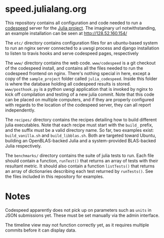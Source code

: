 speed.julialang.org
===================

This repository contains all configuration and code needed to run a [codespeed](https://github.com/tobami/codespeed/) server for the [Julia project](http://julialang.org).  The imaginary url notwithstanding, an example installation can be seen at http://128.52.160.154/

The `etc/` directory contains configuration files for an ubuntu-based system to run an nginx server connected to a uwsgi process and django installation to listen to travis hooks and serve codespeed pages, respectively

The `www/` directory contains the web code.
`www/codespeed` is a git checkout of the codespeed install, and contains all the files needed to run the codespeed frontend on nginx.  There's nothing special in here, except a copy of the `sample_project` folder called `julia_codespeed`.  Inside this folder is where the database holding all codespeed results is stored.
`www/posthook.py` is a python uwsgi application that is invoked by nginx to kick off compilation and testing of a new julia commit.  Note that this code can be placed on multiple computers, and if they are properly configured with regards to the location of the codespeed server, they can all report independently.

The `recipes/` directory contains the recipes detailing how to build different julia executables.
Note that each recipe must start with the `build_` prefix, and the suffix must be a valid directory name.  So far, two examples exist: `build_vanilla.sh` and `build_libblas.sh`.  Both are targeted toward Ubuntu, building an OpenBLAS-backed Julia and a system-provided BLAS-backed Julia respectively.

The `benchmarks/` directory contains the suite of julia tests to run.  Each file should contain a function, `runTest()` that returns an array of tests with their resultant metric. It should also contain a function `listTests()` that returns an array of dictionaries describing each test returned by `runTests()`.  See the files included in this repository for examples.


Notes
=====
Codespeed apparently does not pick up on parameters such as `units` in JSON submissions yet.  These must be set manually via the admin interface.

The timeline view may not function correctly yet, as it requires multiple commits before it can display data.
